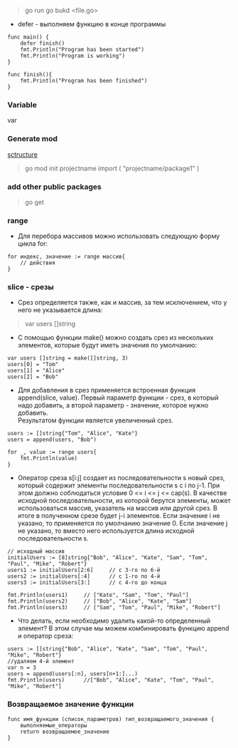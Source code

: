 > go run <package-name>
> go bukd <file.go>

* defer - выполняем функцию в конце программы
```golang
func main() {
    defer finish()
    fmt.Println("Program has been started")
    fmt.Println("Program is working")
}
 
func finish(){
    fmt.Println("Program has been finished")
}
```

### Variable
var <name-of-variable> <type-of-variable>

### Generate mod
[sctructure](./imgs/mod.png)
> go mod init projectname
import (
	"projectname/package1"
)

### add other public packages
> go get <name>

### range
* Для перебора массивов можно использовать следующую форму цикла for:
```golang
for индекс, значение := range массив{
    // действия
}
```


### slice - срезы
* Срез определяется также, как и массив, за тем исключением, что у него не указывается длина:
>var users []string
* С помощью функции make() можно создать срез из нескольких элементов, которые будут иметь значения по умолчанию:
```golang
var users []string = make([]string, 3)
users[0] = "Tom"
users[1] = "Alice"
users[2] = "Bob"
```
* Для добавления в срез применяется встроенная функция append(slice, value). Первый параметр функции - срез, в который надо добавить, а второй параметр - значение, которое нужно добавить.\
Результатом функции является увеличенный срез.
```golang
users := []string{"Tom", "Alice", "Kate"}
users = append(users, "Bob")
     
for _, value := range users{
    fmt.Println(value)
}
```
* Оператор среза s[i:j] создает из последовательности s новый срез, который содержит элементы последовательности s с i по j-1. При этом должно соблюдаться условие 0 <= i <= j <= cap(s). 
В качестве исходной последовательности, из которой берутся элементы, может использоваться массив, указатель на массив или другой срез. В итоге в полученном срезе будет j-i элементов.
Если значение i не указано, то применяется по умолчанию значение 0. Если значение j не указано, то вместо него используется длина исходной последовательности s.
```golang
// исходный массив
initialUsers := [8]string{"Bob", "Alice", "Kate", "Sam", "Tom", "Paul", "Mike", "Robert"}
users1 := initialUsers[2:6]     // с 3-го по 6-й 
users2 := initialUsers[:4]      // с 1-го по 4-й
users3 := initialUsers[3:]      // с 4-го до конца
     
fmt.Println(users1)     // ["Kate", "Sam", "Tom", "Paul"]
fmt.Println(users2)     // ["Bob", "Alice", "Kate", "Sam"]
fmt.Println(users3)     // ["Sam", "Tom", "Paul", "Mike", "Robert"]
```
* Что делать, если необходимо удалить какой-то определенный элемент? В этом случае мы можем комбинировать функцию append и оператор среза:
```golang
users := []string{"Bob", "Alice", "Kate", "Sam", "Tom", "Paul", "Mike", "Robert"}
//удаляем 4-й элемент
var n = 3
users = append(users[:n], users[n+1:]...)   
fmt.Println(users)      //["Bob", "Alice", "Kate", "Tom", "Paul", "Mike", "Robert"]
```

### Возвращаемое значение функции
```golang
func имя_функции (список_параметров) тип_возвращаемого_значения {
    выполняемые_операторы
    return возвращаемое_значение
}
```
```golang
```
```golang
```
```golang
```
```golang
```
```golang
```
